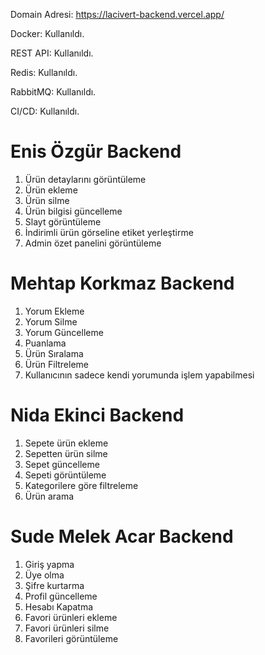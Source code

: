 Domain Adresi: https://lacivert-backend.vercel.app/

Docker: Kullanıldı.

REST API: Kullanıldı.

Redis: Kullanıldı.

RabbitMQ: Kullanıldı.

CI/CD: Kullanıldı.

# Enis Özgür Backend #
1. Ürün detaylarını görüntüleme
2. Ürün ekleme
3. Ürün silme
4. Ürün bilgisi güncelleme
5. Slayt görüntüleme
6. İndirimli ürün görseline etiket yerleştirme
7. Admin özet panelini görüntüleme

# Mehtap Korkmaz Backend #
1. Yorum Ekleme
2. Yorum Silme
3. Yorum Güncelleme 
4. Puanlama
5. Ürün Sıralama
6. Ürün Filtreleme
7. Kullanıcının sadece kendi yorumunda işlem yapabilmesi


# Nida Ekinci Backend #
1. Sepete ürün ekleme
2. Sepetten ürün silme
3. Sepet güncelleme
4. Sepeti görüntüleme
5. Kategorilere göre filtreleme
6. Ürün arama


# Sude Melek Acar Backend #
1. Giriş yapma
2. Üye olma
3. Şifre kurtarma
4. Profil güncelleme
5. Hesabı  Kapatma
6. Favori ürünleri ekleme
7. Favori ürünleri silme
8. Favorileri görüntüleme